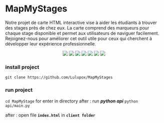 # MapMyStages
Notre projet de carte HTML interactive vise à aider les étudiants à trouver des stages près de chez eux. La carte comprend des marqueurs pour chaque stage disponible et permet aux utilisateurs de naviguer facilement. Rejoignez-nous pour améliorer cet outil utile pour ceux qui cherchent à développer leur expérience professionnelle.

<p align="center">
  <a href="//discord.gg/mTBrXyWxAF"><img src="https://img.shields.io/discord/739934735387721768?logo=discord"></a>
  <a href="//github.com/kkrypt0nn/Python-Discord-Bot-Template/releases"><img src="https://img.shields.io/github/v/release/kkrypt0nn/Python-Discord-Bot-Template"></a>
  <a href="//github.com/kkrypt0nn/Python-Discord-Bot-Template/commits/main"><img src="https://img.shields.io/github/last-commit/kkrypt0nn/Python-Discord-Bot-Template"></a>
  <a href="//github.com/kkrypt0nn/Python-Discord-Bot-Template/releases"><img src="https://img.shields.io/github/downloads/kkrypt0nn/Python-Discord-Bot-Template/total"></a>
  <a href="//github.com/kkrypt0nn/Python-Discord-Bot-Template/blob/main/LICENSE.md"><img src="https://img.shields.io/github/license/kkrypt0nn/Python-Discord-Bot-Template"></a>
  <a href="//github.com/Lulupox/MapMyStages"><img src="https://img.shields.io/github/languages/code-size/kkrypt0nn/Python-Discord-Bot-Template"></a>
  <a href="//github.comLulupox/MapMyStages/issues"><img src="https://img.shields.io/github/issues-raw/Lulupox/MapMyStages"></a>
</p>

### install project
`git clone https://github.com/Lulupox/MapMyStages`

### run project
`cd MapMyStage` for enter in directory after :
run ***python api***
`python api/main.py`

after :
open file **`index.html`** in **`client folder`**

